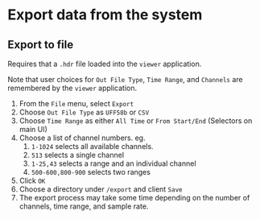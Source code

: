 # Export data from the system

## Export to file

Requires that a `.hdr` file loaded into the `viewer` application.

Note that user choices for `Out File Type`, `Time Range`,
and `Channels` are remembered by the `viewer` application.

1. From the `File` menu, select `Export`
1. Choose `Out File Type` as `UFF58b` or `CSV`
1. Choose `Time Range` as either `All Time` or `From Start/End` (Selectors on main UI)
1. Choose a list of channel numbers.  eg.
    1. `1-1024` selects all available channels.
    1. `513` selects a single channel
    1. `1-25,43` selects a range and an individual channel
    1. `500-600,800-900` selects two ranges
1. Click `OK`
1. Choose a directory under `/export` and client `Save`
1. The export process may take some time depending on
    the number of channels, time range, and sample rate.
